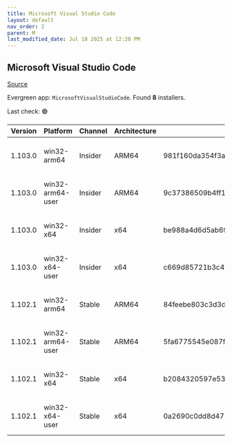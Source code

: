 ```yaml
---
title: Microsoft Visual Studio Code
layout: default
nav_order: 2
parent: M
last_modified_date: Jul 18 2025 at 12:20 PM
---
```


## Microsoft Visual Studio Code

[Source](https://code.visualstudio.com)

Evergreen app: `MicrosoftVisualStudioCode`. Found **8** installers.

Last check: 🟢

| Version | Platform         | Channel | Architecture | Sha256                                                           | URI                                                                                                                                                                                                                                                                                                              |
| ------- | ---------------- | ------- | ------------ | ---------------------------------------------------------------- | ---------------------------------------------------------------------------------------------------------------------------------------------------------------------------------------------------------------------------------------------------------------------------------------------------------------- |
| 1.103.0 | win32-arm64      | Insider | ARM64        | 981f160da354f3ae048e563ad3e3a0cff8053e382e7611f748a3818235e22470 | [https://vscode.download.prss.microsoft.com/dbazure/download/insider/3b2551cd990a02383190cc7670021ec6c30b86df/VSCodeSetup-arm64-1.103.0-insider.exe](https://vscode.download.prss.microsoft.com/dbazure/download/insider/3b2551cd990a02383190cc7670021ec6c30b86df/VSCodeSetup-arm64-1.103.0-insider.exe)         |
| 1.103.0 | win32-arm64-user | Insider | ARM64        | 9c37386509b4ff15021600a4693f23e4dacb10ce022494c6960e4bf2c12377ba | [https://vscode.download.prss.microsoft.com/dbazure/download/insider/3b2551cd990a02383190cc7670021ec6c30b86df/VSCodeUserSetup-arm64-1.103.0-insider.exe](https://vscode.download.prss.microsoft.com/dbazure/download/insider/3b2551cd990a02383190cc7670021ec6c30b86df/VSCodeUserSetup-arm64-1.103.0-insider.exe) |
| 1.103.0 | win32-x64        | Insider | x64          | be988a4d6d5ab69c9f5c0b817eed89c1854f3a3a4147930a92cff28890aff900 | [https://vscode.download.prss.microsoft.com/dbazure/download/insider/3b2551cd990a02383190cc7670021ec6c30b86df/VSCodeSetup-x64-1.103.0-insider.exe](https://vscode.download.prss.microsoft.com/dbazure/download/insider/3b2551cd990a02383190cc7670021ec6c30b86df/VSCodeSetup-x64-1.103.0-insider.exe)             |
| 1.103.0 | win32-x64-user   | Insider | x64          | c669d85721b3c48f156e6056dcd60110d87bd4d7a349d8354a76427473a21cfe | [https://vscode.download.prss.microsoft.com/dbazure/download/insider/3b2551cd990a02383190cc7670021ec6c30b86df/VSCodeUserSetup-x64-1.103.0-insider.exe](https://vscode.download.prss.microsoft.com/dbazure/download/insider/3b2551cd990a02383190cc7670021ec6c30b86df/VSCodeUserSetup-x64-1.103.0-insider.exe)     |
| 1.102.1 | win32-arm64      | Stable  | ARM64        | 84feebe803c3d3d88ca7c6fd5fbee148e2e34bc4ba058f5b13f2e4d6dbed632d | [https://vscode.download.prss.microsoft.com/dbazure/download/stable/7adae6a56e34cb64d08899664b814cf620465925/VSCodeSetup-arm64-1.102.1.exe](https://vscode.download.prss.microsoft.com/dbazure/download/stable/7adae6a56e34cb64d08899664b814cf620465925/VSCodeSetup-arm64-1.102.1.exe)                           |
| 1.102.1 | win32-arm64-user | Stable  | ARM64        | 5fa6775545e087f4a98dd1ec1b455a35e394ca215c64615da46a05b0724a59e7 | [https://vscode.download.prss.microsoft.com/dbazure/download/stable/7adae6a56e34cb64d08899664b814cf620465925/VSCodeUserSetup-arm64-1.102.1.exe](https://vscode.download.prss.microsoft.com/dbazure/download/stable/7adae6a56e34cb64d08899664b814cf620465925/VSCodeUserSetup-arm64-1.102.1.exe)                   |
| 1.102.1 | win32-x64        | Stable  | x64          | b2084320597e5311bf6fbc23598227009af874c7ad55fbd0f1ab2f22a45b0144 | [https://vscode.download.prss.microsoft.com/dbazure/download/stable/7adae6a56e34cb64d08899664b814cf620465925/VSCodeSetup-x64-1.102.1.exe](https://vscode.download.prss.microsoft.com/dbazure/download/stable/7adae6a56e34cb64d08899664b814cf620465925/VSCodeSetup-x64-1.102.1.exe)                               |
| 1.102.1 | win32-x64-user   | Stable  | x64          | 0a2690c0dd8d477ce5363eea03bd84d16460e9562ab43266dc9929dfc61a7603 | [https://vscode.download.prss.microsoft.com/dbazure/download/stable/7adae6a56e34cb64d08899664b814cf620465925/VSCodeUserSetup-x64-1.102.1.exe](https://vscode.download.prss.microsoft.com/dbazure/download/stable/7adae6a56e34cb64d08899664b814cf620465925/VSCodeUserSetup-x64-1.102.1.exe)                       |
